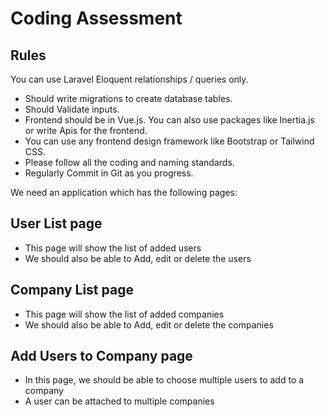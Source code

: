 # Coding Assessment
## Rules
You can use Laravel Eloquent relationships / queries only.
- Should write migrations to create database tables.
- Should Validate inputs.
- Frontend should be in Vue.js. You can also use packages like Inertia.js or
write Apis for the frontend.
- You can use any frontend design framework like Bootstrap or Tailwind CSS.
- Please follow all the coding and naming standards.
- Regularly Commit in Git as you progress.


We need an application which has the following pages:
## User List page
- This page will show the list of added users
- We should also be able to Add, edit or delete the users
## Company List page
- This page will show the list of added companies
- We should also be able to Add, edit or delete the companies
## Add Users to Company page
- In this page, we should be able to choose multiple users to add to a company
- A user can be attached to multiple companies


